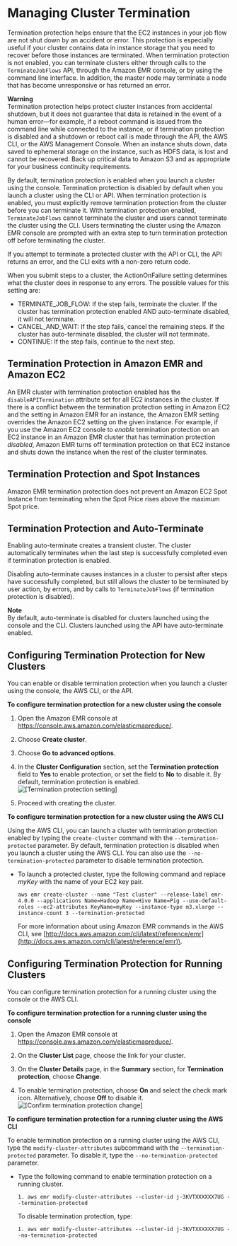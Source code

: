 # Managing Cluster Termination<a name="UsingEMR_TerminationProtection"></a>

Termination protection helps ensure that the EC2 instances in your job flow are not shut down by an accident or error\. This protection is especially useful if your cluster contains data in instance storage that you need to recover before those instances are terminated\. When termination protection is not enabled, you can terminate clusters either through calls to the `TerminateJobFlows` API, through the Amazon EMR console, or by using the command line interface\. In addition, the master node may terminate a node that has become unresponsive or has returned an error\.

**Warning**  
Termination protection helps protect cluster instances from accidental shutdown, but it does not guarantee that data is retained in the event of a human error—for example, if a reboot command is issued from the command line while connected to the instance, or if termination protection is disabled and a shutdown or reboot call is made through the API, the AWS CLI, or the AWS Management Console\. When an instance shuts down, data saved to ephemeral storage on the instance, such as HDFS data, is lost and cannot be recovered\. Back up critical data to Amazon S3 and as appropriate for your business continuity requirements\.

By default, termination protection is enabled when you launch a cluster using the console\. Termination protection is disabled by default when you launch a cluster using the CLI or API\. When termination protection is enabled, you must explicitly remove termination protection from the cluster before you can terminate it\. With termination protection enabled, `TerminateJobFlows` cannot terminate the cluster and users cannot terminate the cluster using the CLI\. Users terminating the cluster using the Amazon EMR console are prompted with an extra step to turn termination protection off before terminating the cluster\. 

If you attempt to terminate a protected cluster with the API or CLI, the API returns an error, and the CLI exits with a non\-zero return code\. 

When you submit steps to a cluster, the ActionOnFailure setting determines what the cluster does in response to any errors\. The possible values for this setting are: 
+ TERMINATE\_JOB\_FLOW: If the step fails, terminate the cluster\. If the cluster has termination protection enabled AND auto\-terminate disabled, it will not terminate\.
+ CANCEL\_AND\_WAIT: If the step fails, cancel the remaining steps\. If the cluster has auto\-terminate disabled, the cluster will not terminate\.
+ CONTINUE: If the step fails, continue to the next step\. 

## Termination Protection in Amazon EMR and Amazon EC2<a name="TerminationProtectioninEMRandEC2"></a>

An EMR cluster with termination protection enabled has the `disableAPITermination` attribute set for all EC2 instances in the cluster\. If there is a conflict between the termination protection setting in Amazon EC2 and the setting in Amazon EMR for an instance, the Amazon EMR setting overrides the Amazon EC2 setting on the given instance\. For example, if you use the Amazon EC2 console to *enable* termination protection on an EC2 instance in an Amazon EMR cluster that has termination protection *disabled*, Amazon EMR turns off termination protection on that EC2 instance and shuts down the instance when the rest of the cluster terminates\. 

## Termination Protection and Spot Instances<a name="TerminationProtectionandSpotInstances"></a>

Amazon EMR termination protection does not prevent an Amazon EC2 Spot Instance from terminating when the Spot Price rises above the maximum Spot price\. 

## Termination Protection and Auto\-Terminate<a name="TerminationProtectionandKeepAlive"></a>

Enabling auto\-terminate creates a transient cluster\. The cluster automatically terminates when the last step is successfully completed even if termination protection is enabled\. 

Disabling auto\-terminate causes instances in a cluster to persist after steps have successfully completed, but still allows the cluster to be terminated by user action, by errors, and by calls to `TerminateJobFlows` \(if termination protection is disabled\)\. 

**Note**  
By default, auto\-terminate is disabled for clusters launched using the console and the CLI\. Clusters launched using the API have auto\-terminate enabled\.

## Configuring Termination Protection for New Clusters<a name="ProtectingaNewJobFlow"></a>

You can enable or disable termination protection when you launch a cluster using the console, the AWS CLI, or the API\. 

**To configure termination protection for a new cluster using the console**

1. Open the Amazon EMR console at [https://console\.aws\.amazon\.com/elasticmapreduce/](https://console.aws.amazon.com/elasticmapreduce/)\.

1. Choose **Create cluster**\.

1. Choose **Go to advanced options**\.

1. In the **Cluster Configuration** section, set the **Termination protection** field to **Yes** to enable protection, or set the field to **No** to disable it\. By default, termination protection is enabled\.   
![\[Termination protection setting\]](http://docs.aws.amazon.com/emr/latest/ManagementGuide/images/termination-protection.png)

1. Proceed with creating the cluster\.

**To configure termination protection for a new cluster using the AWS CLI**

Using the AWS CLI, you can launch a cluster with termination protection enabled by typing the `create-cluster` command with the `--termination-protected` parameter\. By default, termination protection is disabled when you launch a cluster using the AWS CLI\. You can also use the `--no-termination-protected` parameter to disable termination protection\.
+ To launch a protected cluster, type the following command and replace *myKey* with the name of your EC2 key pair\.

  ```
  aws emr create-cluster --name "Test cluster" --release-label emr-4.0.0 --applications Name=Hadoop Name=Hive Name=Pig --use-default-roles --ec2-attributes KeyName=myKey --instance-type m3.xlarge --instance-count 3 --termination-protected
  ```

  For more information about using Amazon EMR commands in the AWS CLI, see [http://docs.aws.amazon.com/cli/latest/reference/emr](http://docs.aws.amazon.com/cli/latest/reference/emr)\.

## Configuring Termination Protection for Running Clusters<a name="ProtectinganExistingJobFlow"></a>

You can configure termination protection for a running cluster using the console or the AWS CLI\. 

**To configure termination protection for a running cluster using the console**

1. Open the Amazon EMR console at [https://console\.aws\.amazon\.com/elasticmapreduce/](https://console.aws.amazon.com/elasticmapreduce/)\.

1. On the **Cluster List** page, choose the link for your cluster\. 

1. On the **Cluster Details** page, in the **Summary** section, for **Termination protection**, choose **Change**\.

1. To enable termination protection, choose **On** and select the check mark icon\. Alternatively, choose **Off** to disable it\.  
![\[Confirm termination protection change\]](http://docs.aws.amazon.com/emr/latest/ManagementGuide/images/change-termination-console.png)

**To configure termination protection for a running cluster using the AWS CLI**

To enable termination protection on a running cluster using the AWS CLI, type the `modify-cluster-attributes` subcommand with the `--termination-protected` parameter\. To disable it, type the `--no-termination-protected` parameter\.
+ Type the following command to enable termination protection on a running cluster\.

  ```
  1. aws emr modify-cluster-attributes --cluster-id j-3KVTXXXXXX7UG --termination-protected
  ```

  To disable termination protection, type:

  ```
  1. aws emr modify-cluster-attributes --cluster-id j-3KVTXXXXXX7UG --no-termination-protected
  ```
